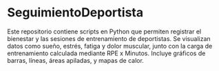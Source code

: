 # SeguimientoDeportista
Este repositorio contiene scripts en Python que permiten registrar el bienestar y las sesiones de entrenamiento de deportistas. Se visualizan datos como sueño, estrés, fatiga y dolor muscular, junto con la carga de entrenamiento calculada mediante RPE x Minutos. Incluye gráficos de barras, líneas, áreas apiladas, y mapas de calor.
